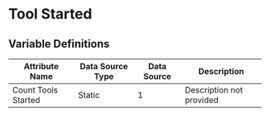 # Tool Started

### 

## Variable Definitions

| Attribute Name|Data Source Type|Data Source|Description|
| --- | --- | --- | --- |
|Count Tools Started|Static|1|Description not provided|



